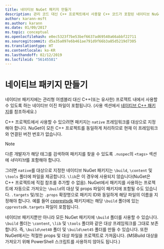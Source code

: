 ```yaml
---
title: 네이티브 NuGet 패키지 만들기
description: 관리 코드 대신 C++ 프로젝트에서 사용할 C++ 코드가 포함된 네이티브 NuGet 패키지를 만드는 방법에 대한 세부 정보입니다.
author: karann-msft
ms.author: karann
ms.date: 01/09/2017
ms.topic: conceptual
ms.openlocfilehash: e0ec5323f7be53bef6637ad69540a66abbf22711
ms.sourcegitcommit: d5a35a097e6b461ae791d9f66b3a85d5219d7305
ms.translationtype: HT
ms.contentlocale: ko-KR
ms.lasthandoff: 02/12/2019
ms.locfileid: "56145581"
---
```

# <a name="creating-native-packages"></a>네이티브 패키지 만들기

네이티브 패키지에는 관리형 어셈블리 대신 C++(또는 유사한) 프로젝트 내에서 사용할 수 있도록 하는 네이티브 이진 파일이 포함됩니다. (사용 섹션에서 [네이티브 C++ 패키지](../consume-packages/finding-and-choosing-packages.md#native-c-packages)를 참조하세요.)

C++ 프로젝트에서 사용할 수 있으려면 패키지는 `native` 프레임워크를 대상으로 지정해야 합니다. NuGet이 모든 C++ 프로젝트를 동일하게 처리하므로 현재 이 프레임워크와 연결된 버전 번호가 없습니다.

> [!Note]
> 다른 개발자가 해당 태그를 검색하여 패키지를 찾을 수 있도록 `.nuspec`의 `<tags>` 섹션에 *네이티브*를 포함해야 합니다.

그러면 `native`를 대상으로 지정한 네이티브 NuGet 패키지는 `\build`, `\content` 및 `\tools` 폴더에 파일을 제공합니다. `\lib`은 이 경우에 사용되지 않습니다(NuGet은 C++ 프로젝트에 직접 참조를 추가할 수 없음). NuGet에서 패키지를 사용하는 프로젝트에 자동으로 가져오는 `\build`의 대상 및 props 파일이 패키지에 포함될 수도 있습니다. `.targets` 및/또는 `.props` 확장명으로 패키지 ID와 동일하게 해당 파일의 이름을 지정해야 합니다. 예를 들어 [cpprestsdk](https://nuget.org/packages/cpprestsdk/) 패키지에는 해당 `\build` 폴더에 있는 `cpprestsdk.targets` 파일이 포함됩니다.

네이티브 패키지뿐만 아니라 모든 NuGet 패키지에 `\build` 폴더를 사용할 수 있습니다. `\build` 폴더는 `\content`, `\lib` 및 `\tools` 폴더와 같은 대상 프레임워크를 그대로 보존합니다. 즉, `\build\net40` 폴더 및 `\build\net45` 폴더를 만들 수 있습니다. 또한 NuGet에서는 적절한 props 및 대상 파일을 프로젝트로 가져옵니다. (MSBuild 대상을 가져오기 위해 PowerShell 스크립트를 사용하지 않아도 됩니다.)
